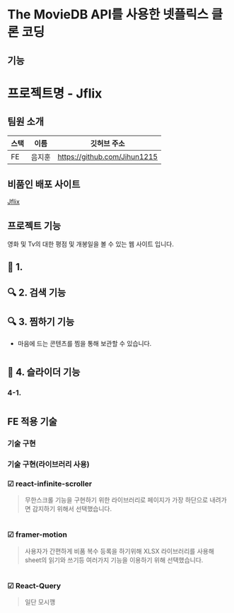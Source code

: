 # The MovieDB API를 사용한 넷플릭스 클론 코딩 

## 기능 


# 프로젝트명 - Jflix

## 팀원 소개

| 스택  | 이름   | 깃허브 주소                 |
|-----| ------ | --------------------------- |
| FE  | 음지훈 | https://github.com/Jihun1215  |


## 비품인 배포 사이트

[Jflix]("")

## 프로젝트 기능
영화 및 Tv의 대한 평점 및 개봉일을 볼 수 있는 웹 사이트 입니다. 

## 🌟 1. 

## 🔍 2. 검색 기능

## 🔍 3. 찜하기 기능

 - 마음에 드는 콘텐츠를 찜을 통해 보관할 수 있습니다.

#

#

## 👥 4. 슬라이더 기능 
### 4-1. 


#





## FE 적용 기술

### 기술 구현

### 기술 구현(라이브러리 사용)


### []()☑ react-infinite-scroller
 > 무한스크롤 기능을 구현하기 위한 라이브러리로 페이지가 가장 하단으로 내려가면 감지하기 위해서 선택했습니다. 
#
### []()☑ framer-motion
> 사용자가 간편하게 비품 복수 등록을 하기위해 XLSX 라이브러리를 사용해 sheet의 읽기와 쓰기등 여러가지 기능을 이용하기 위해 선택했습니다.
#
### []()☑ React-Query
> 일단 모시깽
#
